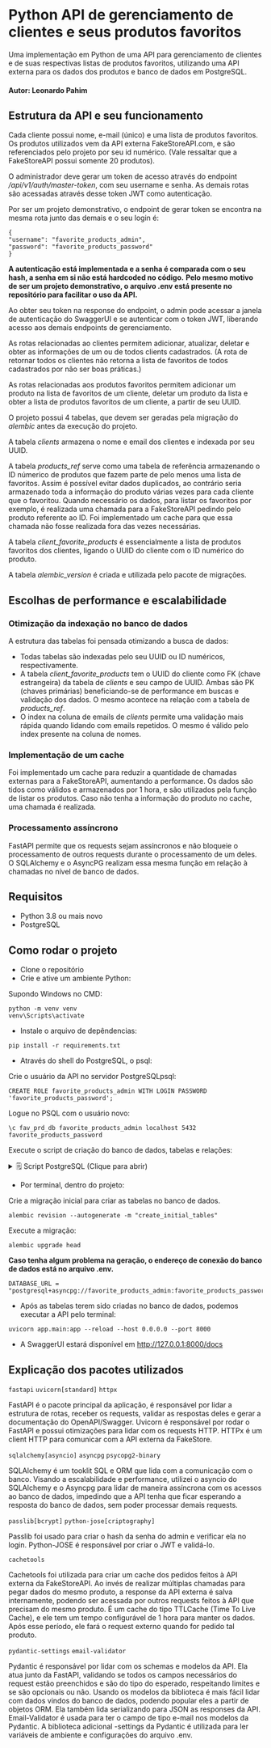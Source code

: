# Python API de gerenciamento de clientes e seus produtos favoritos
Uma implementação em Python de uma API para gerenciamento de clientes e de suas respectivas listas de produtos favoritos, utilizando uma API externa para os dados dos produtos e banco de dados em PostgreSQL.
#### Autor: Leonardo Pahim

## Estrutura da API e seu funcionamento
Cada cliente possui nome, e-mail (único) e uma lista de produtos favoritos. Os produtos utilizados vem da API externa FakeStoreAPI.com, e são referenciados pelo projeto por seu id numérico. (Vale ressaltar que a FakeStoreAPI possui somente 20 produtos).

O administrador deve gerar um token de acesso através do endpoint */api/v1/auth/master-token*, com seu username e senha. As demais rotas são acessadas através desse token JWT como autenticação.

Por ser um projeto demonstrativo, o endpoint de gerar token se encontra na mesma rota junto das demais e o seu login é:
```
{
"username": "favorite_products_admin",
"password": "favorite_products_password"
}
```
**A autenticação está implementada e a senha é comparada com o seu hash, a senha em si não está hardcoded no código.**
**Pelo mesmo motivo de ser um projeto demonstrativo, o arquivo .env está presente no repositório para facilitar o uso da API.**

Ao obter seu token na response do endpoint, o admin pode acessar a janela de autenticação do SwaggerUI e se autenticar com o token JWT, liberando acesso aos demais endpoints de gerenciamento.

As rotas relacionadas ao clientes permitem adicionar, atualizar, deletar e obter as informações de um ou de todos clients cadastrados. (A rota de retornar todos os clientes não retorna a lista de favoritos de todos cadastrados por não ser boas práticas.)

As rotas relacionadas aos produtos favoritos permitem adicionar um produto na lista de favoritos de um cliente, deletar um produto da lista e obter a lista de produtos favoritos de um cliente, a partir de seu UUID.

O projeto possui 4 tabelas, que devem ser geradas pela migração do *alembic* antes da execução do projeto.

A tabela *clients* armazena o nome e email dos clientes e indexada por seu UUID.

A tabela *products_ref* serve como uma tabela de referência armazenando o ID númerico de produtos que fazem parte de pelo menos uma lista de favoritos. Assim é possível evitar dados duplicados, ao contrário seria armazenado toda a informação do produto várias vezes para cada cliente que o favoritou. Quando necessário os dados, para listar os favoritos por exemplo, é realizada uma chamada para a FakeStoreAPI pedindo pelo produto referente ao ID. Foi implementado um cache para que essa chamada não fosse realizada fora das vezes necessárias.

A tabela *client_favorite_products* é essencialmente a lista de produtos favoritos dos clientes, ligando o UUID do cliente com o ID numérico do produto.

A tabela *alembic_version* é criada e utilizada pelo pacote de migrações.

## Escolhas de performance e escalabilidade

### Otimização da indexação no banco de dados
A estrutura das tabelas foi pensada otimizando a busca de dados:
- Todas tabelas são indexadas pelo seu UUID ou ID numéricos, respectivamente.
- A tabela *client_favorite_products* tem o UUID do cliente como FK (chave estrangeira) da tabela de *clients* e seu campo de UUID. Ambas são PK (chaves primárias) beneficiando-se de performance em buscas e validação dos dados. O mesmo acontece na relação com a tabela de *products_ref*.
- O index na coluna de emails de *clients* permite uma validação mais rápida quando lidando com emails repetidos. O mesmo é válido pelo index presente na coluna de nomes.

### Implementação de um cache

Foi implementado um cache para reduzir a quantidade de chamadas externas para a FakeStoreAPI, aumentando a performance. Os dados são tidos como válidos e armazenados por 1 hora, e são utilizados pela função de listar os produtos. Caso não tenha a informação do produto no cache, uma chamada é realizada.

### Processamento assíncrono

FastAPI permite que os requests sejam assíncronos e não bloqueie o processamento de outros requests durante o processamento de um deles.
O SQLAlchemy e o AsyncPG realizam essa mesma função em relação à chamadas no nível de banco de dados.

## Requisitos
- Python 3.8 ou mais novo
- PostgreSQL

## Como rodar o projeto
- Clone o repositório
- Crie e ative um ambiente Python:
  
Supondo Windows no CMD:
```
python -m venv venv
venv\Scripts\activate
```
 
- Instale o arquivo de depêndencias:

```
pip install -r requirements.txt
```

- Através do shell do PostgreSQL, o psql:

Crie o usuário da API no servidor PostgreSQLpsql:

```
CREATE ROLE favorite_products_admin WITH LOGIN PASSWORD 'favorite_products_password';
```

Logue no PSQL com o usuário novo:
```
\c fav_prd_db favorite_products_admin localhost 5432
favorite_products_password
```
Execute o script de criação do banco de dados, tabelas e relações:

<details>
<summary>🗒️ Script PostgreSQL (Clique para abrir)</summary>
  
```
CREATE ROLE favorite_products_admin WITH LOGIN PASSWORD 'favorite_products_password';

CREATE DATABASE fav_prd_db
    OWNER = favorite_products_admin
    ENCODING = 'UTF8'
    LC_COLLATE = 'en_US.UTF-8' -- Or your preferred locale
    LC_CTYPE = 'en_US.UTF-8'   -- Or your preferred locale
    TEMPLATE = template0;
CREATE EXTENSION IF NOT EXISTS pgcrypto;

CREATE TABLE IF NOT EXISTS products_ref (
    id INTEGER PRIMARY KEY
);

CREATE INDEX IF NOT EXISTS ix_products_ref_id ON products_ref (id);

CREATE TABLE IF NOT EXISTS clients (
    -- Use gen_random_uuid() from pgcrypto, or uuid_generate_v4() from uuid-ossp
    id UUID PRIMARY KEY DEFAULT gen_random_uuid(),
    name VARCHAR NOT NULL,
    email VARCHAR UNIQUE NOT NULL
);

CREATE INDEX IF NOT EXISTS ix_clients_id ON clients (id);
CREATE INDEX IF NOT EXISTS ix_clients_name ON clients (name);
CREATE INDEX IF NOT EXISTS ix_clients_email ON clients (email);

CREATE TABLE IF NOT EXISTS client_favorite_products (
    client_id UUID NOT NULL,
    product_ref_id INTEGER NOT NULL,
    PRIMARY KEY (client_id, product_ref_id),
    -- Define foreign key constraints
    CONSTRAINT fk_client FOREIGN KEY(client_id) REFERENCES clients(id) ON DELETE CASCADE,
    CONSTRAINT fk_product_ref FOREIGN KEY(product_ref_id) REFERENCES products_ref(id) ON DELETE CASCADE
);

```

</details>

- Por terminal, dentro do projeto:

Crie a migração inicial para criar as tabelas no banco de dados.

```
alembic revision --autogenerate -m "create_initial_tables"
```

Execute a migração:

```
alembic upgrade head
```
**Caso tenha algum problema na geração, o endereço de conexão do banco de dados está no arquivo .env.**
```
DATABASE_URL = "postgresql+asyncpg://favorite_products_admin:favorite_products_password@localhost:5432/fav_prd_db"
```

- Após as tabelas terem sido criadas no banco de dados, podemos executar a API pelo terminal:

``` 
uvicorn app.main:app --reload --host 0.0.0.0 --port 8000
```

- A SwaggerUI estará disponível em http://127.0.0.1:8000/docs


## Explicação dos pacotes utilizados

`fastapi`
`uvicorn[standard]`
`httpx`

FastAPI é o pacote principal da aplicação, é responsável por lidar a estrutura de rotas, receber os requests, validar as respostas deles e gerar a documentação do OpenAPI/Swagger. Uvicorn é responsável por rodar o FastAPI e possui otimizações para lidar com os requests HTTP. HTTPx é um client HTTP para comunicar com a API externa da FakeStore.

`sqlalchemy[asyncio]`
`asyncpg`
`psycopg2-binary`

SQLAlchemy é um tooklit SQL e ORM que lida com a comunicação com o banco. Visando a escalabilidade e performance, utilizei o asyncio do SQLAlchemy e o Asyncpg para lidar de maneira assíncrona com os acessos ao banco de dados, impedindo que a API tenha que ficar esperando a resposta do banco de dados, sem poder processar demais requests.

`passlib[bcrypt]`
`python-jose[criptography]`

Passlib foi usado para criar o hash da senha do admin e verificar ela no login. Python-JOSE é responsável por criar o JWT e validá-lo.

`cachetools`

Cachetools foi utilizada para criar um cache dos pedidos feitos à API externa da FakeStoreAPI. Ao invés de realizar múltiplas chamadas para pegar dados do mesmo produto, a response da API externa é salva internamente, podendo ser acessada por outros requests feitos à API que precisam do mesmo produto. É um cache do tipo TTLCache (Time To Live Cache), e ele tem um tempo configurável de 1 hora para manter os dados. Após esse período, ele fará o request externo quando for pedido tal produto.

`pydantic-settings`
`email-validator`

Pydantic é responsável por lidar com os schemas e modelos da API. Ela atua junto da FastAPI, validando se todos os campos necessários do request estão preenchidos e são do tipo do esperado, respeitando limites e se são opcionais ou não. Usando os modelos da biblioteca é mais fácil lidar com dados vindos do banco de dados, podendo popular eles a partir de objetos ORM. Ela também lida serializando para JSON as responses da API. Email-Validator é usada para ter o campo de tipo e-mail nos modelos da Pydantic. A biblioteca adicional -settings da Pydantic é utilizada para ler variáveis de ambiente e configurações do arquivo .env.
